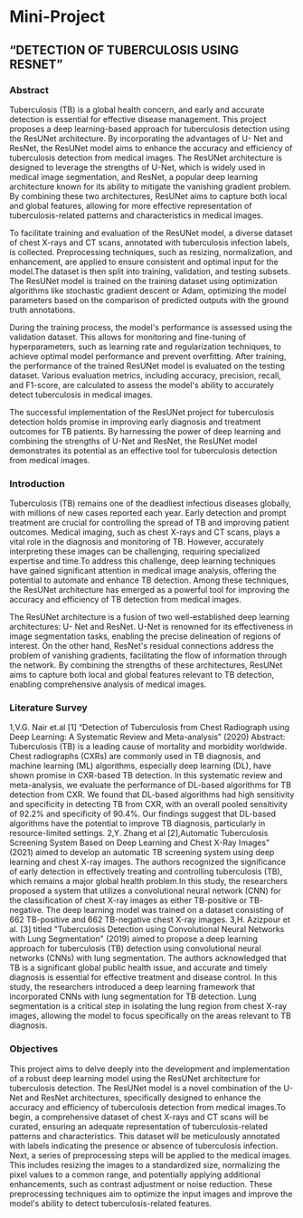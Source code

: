 # Mini-Project
## “DETECTION OF TUBERCULOSIS USING RESNET”
### Abstract
Tuberculosis (TB) is a global health concern, and early and accurate detection is essential for
effective disease management. This project proposes a deep learning-based approach for
tuberculosis detection using the ResUNet architecture. By incorporating the advantages of U-
Net and ResNet, the ResUNet model aims to enhance the accuracy and efficiency of
tuberculosis detection from medical images. The ResUNet architecture is designed to
leverage the strengths of U-Net, which is widely used in medical image segmentation, and
ResNet, a popular deep learning architecture known for its ability to mitigate the vanishing
gradient problem. By combining these two architectures, ResUNet aims to capture both local
and global features, allowing for more effective representation of tuberculosis-related patterns
and characteristics in medical images.

To facilitate training and evaluation of the ResUNet model, a diverse dataset of chest X-rays
and CT scans, annotated with tuberculosis infection labels, is collected. Preprocessing
techniques, such as resizing, normalization, and enhancement, are applied to ensure
consistent and optimal input for the model.The dataset is then split into training, validation,
and testing subsets. The ResUNet model is trained on the training dataset using optimization
algorithms like stochastic gradient descent or Adam, optimizing the model parameters based
on the comparison of predicted outputs with the ground truth annotations.

During the training process, the model&#39;s performance is assessed using the validation dataset.
This allows for monitoring and fine-tuning of hyperparameters, such as learning rate and
regularization techniques, to achieve optimal model performance and prevent overfitting.
After training, the performance of the trained ResUNet model is evaluated on the testing
dataset. Various evaluation metrics, including accuracy, precision, recall, and F1-score, are
calculated to assess the model&#39;s ability to accurately detect tuberculosis in medical images.

The successful implementation of the ResUNet project for tuberculosis detection holds
promise in improving early diagnosis and treatment outcomes for TB patients. By harnessing
the power of deep learning and combining the strengths of U-Net and ResNet, the ResUNet
model demonstrates its potential as an effective tool for tuberculosis detection from medical
images.
### Introduction
Tuberculosis (TB) remains one of the deadliest infectious diseases globally, with millions of
new cases reported each year. Early detection and prompt treatment are crucial for controlling
the spread of TB and improving patient outcomes. Medical imaging, such as chest X-rays and
CT scans, plays a vital role in the diagnosis and monitoring of TB. However, accurately
interpreting these images can be challenging, requiring specialized expertise and time.To
address this challenge, deep learning techniques have gained significant attention in medical
image analysis, offering the potential to automate and enhance TB detection. Among these
techniques, the ResUNet architecture has emerged as a powerful tool for improving the
accuracy and efficiency of TB detection from medical images.

The ResUNet architecture is a fusion of two well-established deep learning architectures: U-
Net and ResNet. U-Net is renowned for its effectiveness in image segmentation tasks,
enabling the precise delineation of regions of interest. On the other hand, ResNet&#39;s residual
connections address the problem of vanishing gradients, facilitating the flow of information
through the network. By combining the strengths of these architectures, ResUNet aims to
capture both local and global features relevant to TB detection, enabling comprehensive
analysis of medical images.
### Literature Survey
1,V.G. Nair et.al [1] “Detection of Tuberculosis from Chest Radiograph using Deep Learning:
A Systematic Review and Meta-analysis” (2020)
Abstract: Tuberculosis (TB) is a leading cause of mortality and morbidity worldwide. Chest
radiographs (CXRs) are commonly used in TB diagnosis, and machine learning (ML)
algorithms, especially deep learning (DL), have shown promise in CXR-based TB detection.
In this systematic review and meta-analysis, we evaluate the performance of DL-based
algorithms for TB detection from CXR. We found that DL-based algorithms had high
sensitivity and specificity in detecting TB from CXR, with an overall pooled sensitivity of
92.2% and specificity of 90.4%. Our findings suggest that DL-based algorithms have the
potential to improve TB diagnosis, particularly in resource-limited settings.
2,Y. Zhang et al [2],Automatic Tuberculosis Screening System Based on Deep Learning and
Chest X-Ray Images&quot; (2021) aimed to develop an automatic TB screening system using deep
learning and chest X-ray images. The authors recognized the significance of early detection
in effectively treating and controlling tuberculosis (TB), which remains a major global health
problem.In this study, the researchers proposed a system that utilizes a convolutional neural
network (CNN) for the classification of chest X-ray images as either TB-positive or TB-
negative. The deep learning model was trained on a dataset consisting of 662 TB-positive and
662 TB-negative chest X-ray images.
3,H. Azizpour et al. [3] titled &quot;Tuberculosis Detection using Convolutional Neural Networks
with Lung Segmentation&quot; (2019) aimed to propose a deep learning approach for tuberculosis
(TB) detection using convolutional neural networks (CNNs) with lung segmentation. The
authors acknowledged that TB is a significant global public health issue, and accurate and
timely diagnosis is essential for effective treatment and disease control.
In this study, the researchers introduced a deep learning framework that incorporated CNNs
with lung segmentation for TB detection. Lung segmentation is a critical step in isolating the
lung region from chest X-ray images, allowing the model to focus specifically on the areas
relevant to TB diagnosis.

### Objectives
This project aims to delve deeply into the development and implementation of a robust deep
learning model using the ResUNet architecture for tuberculosis detection. The ResUNet
model is a novel combination of the U-Net and ResNet architectures, specifically designed to
enhance the accuracy and efficiency of tuberculosis detection from medical images.To begin,
a comprehensive dataset of chest X-rays and CT scans will be curated, ensuring an adequate
representation of tuberculosis-related patterns and characteristics. This dataset will be
meticulously annotated with labels indicating the presence or absence of tuberculosis
infection. Next, a series of preprocessing steps will be applied to the medical images. This
includes resizing the images to a standardized size, normalizing the pixel values to a common
range, and potentially applying additional enhancements, such as contrast adjustment or noise
reduction. These preprocessing techniques aim to optimize the input images and improve the
model&#39;s ability to detect tuberculosis-related features.

